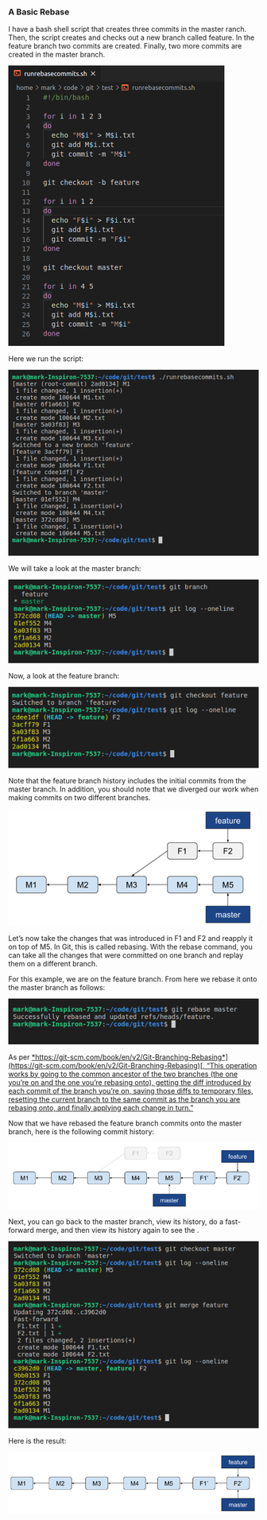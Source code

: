 ### **A Basic Rebase**

I have a bash shell script that creates three commits in the master
ranch. Then, the script creates and checks out a new branch called
feature. In the feature branch two commits are created. Finally, two
more commits are created in the master branch.

![](.//rebase_images/image1.png)

Here we run the script:

![](.//rebase_images/image2.png)

We will take a look at the master branch:

![](.//rebase_images/image3.png)

Now, a look at the feature branch:

![](.//rebase_images/image4.png)

Note that the feature branch history includes the initial commits from
the master branch. In addition, you should note that we diverged our
work when making commits on two different branches.

![](.//rebase_images/image5.png)

Let’s now take the changes that was introduced in F1 and F2 and reapply
it on top of M5. In Git, this is called rebasing. With the rebase
command, you can take all the changes that were committed on one branch
and replay them on a different branch.

For this example, we are on the feature branch. From here we rebase it
onto the master branch as follows:

![](.//rebase_images/image6.png)

As per
[*https://git-scm.com/book/en/v2/Git-Branching-Rebasing*](https://git-scm.com/book/en/v2/Git-Branching-Rebasing)[,
“This operation works by going to the common ancestor of the two
branches (the one you’re on and the one you’re rebasing onto), getting
the diff introduced by each commit of the branch you’re on, saving those
diffs to temporary files, resetting the current branch to the same
commit as the branch you are rebasing onto, and finally applying each
change in turn.”]()

Now that we have rebased the feature branch commits onto the master
branch, here is the following commit history:

![](.//rebase_images/image7.png)

Next, you can go back to the master branch, view its history, do a
fast-forward merge, and then view its history again to see the .

![](.//rebase_images/image8.png)

Here is the result:

![](.//rebase_images/image9.png)
